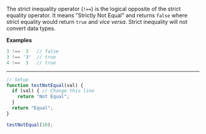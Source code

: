 The strict inequality operator (`!==`) is the logical opposite of the strict equality operator. It means "Strictly Not Equal" and returns `false` where strict equality would return `true` and *vice versa*. Strict inequality will not convert data types.

**Examples**

```js
3 !==  3   // false
3 !== '3'  // true
4 !==  3   // true
```
------

```js
// Setup
function testNotEqual(val) {
  if (val) { // Change this line
    return "Not Equal";
  }
  return "Equal";
}

testNotEqual(10);
```

